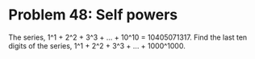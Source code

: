 # Problem 48: Self powers

The series, 1^1 + 2^2 + 3^3 + ... + 10^10 = 10405071317. Find the last ten
digits of the series, 1^1 + 2^2 + 3^3 + ... + 1000^1000.
